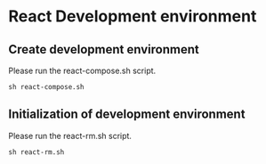 # React Development environment

## Create development environment

Please run the react-compose.sh script.

```
sh react-compose.sh
```

## Initialization of development environment

Please run the react-rm.sh script.

```
sh react-rm.sh
```

